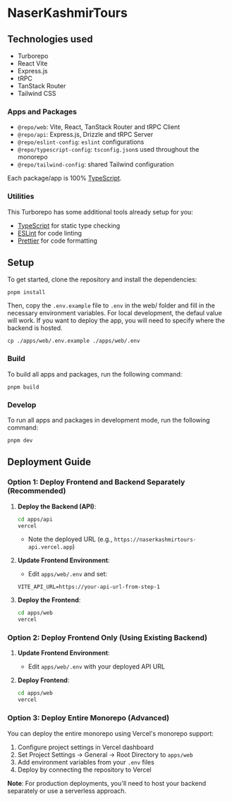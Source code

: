 # NaserKashmirTours

## Technologies used

- Turborepo
- React Vite
- Express.js
- tRPC
- TanStack Router
- Tailwind CSS

### Apps and Packages

- `@repo/web`: Vite, React, TanStack Router and tRPC Client
- `@repo/api`: Express.js, Drizzle and tRPC Server
- `@repo/eslint-config`: `eslint` configurations
- `@repo/typescript-config`: `tsconfig.json`s used throughout the monorepo
- `@repo/tailwind-config`: shared Tailwind configuration

Each package/app is 100% [TypeScript](https://www.typescriptlang.org/).

### Utilities

This Turborepo has some additional tools already setup for you:

- [TypeScript](https://www.typescriptlang.org/) for static type checking
- [ESLint](https://eslint.org/) for code linting
- [Prettier](https://prettier.io) for code formatting

## Setup

To get started, clone the repository and install the dependencies:

```
pnpm install
```

Then, copy the `.env.example` file to `.env` in the web/ folder and fill in the necessary environment variables. For local development, the defaul value will work. If you want to deploy the app, you will need to specify where the backend is hosted.

```
cp ./apps/web/.env.example ./apps/web/.env
```

### Build

To build all apps and packages, run the following command:

```
pnpm build
```

### Develop

To run all apps and packages in development mode, run the following command:

```
pnpm dev
```

## Deployment Guide

### Option 1: Deploy Frontend and Backend Separately (Recommended)

1. **Deploy the Backend (API)**:
   ```bash
   cd apps/api
   vercel
   ```
   - Note the deployed URL (e.g., `https://naserkashmirtours-api.vercel.app`)

2. **Update Frontend Environment**:
   - Edit `apps/web/.env` and set:
   ```
   VITE_API_URL=https://your-api-url-from-step-1
   ```

3. **Deploy the Frontend**:
   ```bash
   cd apps/web
   vercel
   ```

### Option 2: Deploy Frontend Only (Using Existing Backend)

1. **Update Frontend Environment**:
   - Edit `apps/web/.env` with your deployed API URL

2. **Deploy Frontend**:
   ```bash
   cd apps/web
   vercel
   ```

### Option 3: Deploy Entire Monorepo (Advanced)

You can deploy the entire monorepo using Vercel's monorepo support:

1. Configure project settings in Vercel dashboard
2. Set Project Settings → General → Root Directory to `apps/web`
3. Add environment variables from your `.env` files
4. Deploy by connecting the repository to Vercel

**Note**: For production deployments, you'll need to host your backend separately or use a serverless approach.
